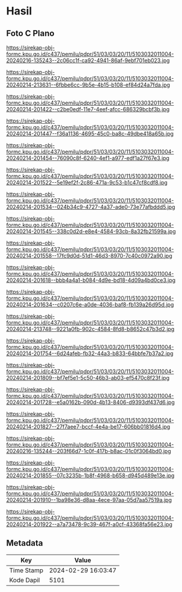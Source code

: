 # Hasil

## Foto C Plano

https://sirekap-obj-formc.kpu.go.id/c437/pemilu/pdpr/51/03/03/20/11/5103032011004-20240216-135243--2c06cc1f-ca92-4941-86af-9ebf701eb023.jpg

https://sirekap-obj-formc.kpu.go.id/c437/pemilu/pdpr/51/03/03/20/11/5103032011004-20240214-213631--6fbbe6cc-9b5e-4b15-b108-ef84d24a7fda.jpg

https://sirekap-obj-formc.kpu.go.id/c437/pemilu/pdpr/51/03/03/20/11/5103032011004-20240214-201422--c2be0edf-11e7-4eef-afcc-686329bcbf3b.jpg

https://sirekap-obj-formc.kpu.go.id/c437/pemilu/pdpr/51/03/03/20/11/5103032011004-20240214-201447--f36a1136-4695-45c0-ba8c-49dbe418a65b.jpg

https://sirekap-obj-formc.kpu.go.id/c437/pemilu/pdpr/51/03/03/20/11/5103032011004-20240214-201454--76090c8f-6240-4ef1-a977-edf1a27f67e3.jpg

https://sirekap-obj-formc.kpu.go.id/c437/pemilu/pdpr/51/03/03/20/11/5103032011004-20240214-201522--5e19ef2f-2c86-471a-9c53-b1c47cf8cdf8.jpg

https://sirekap-obj-formc.kpu.go.id/c437/pemilu/pdpr/51/03/03/20/11/5103032011004-20240214-201534--024b34c9-4727-4a37-ade0-73e77afbddd5.jpg

https://sirekap-obj-formc.kpu.go.id/c437/pemilu/pdpr/51/03/03/20/11/5103032011004-20240214-201545--338c0d2d-e8e4-4584-93cb-8a32fb21599a.jpg

https://sirekap-obj-formc.kpu.go.id/c437/pemilu/pdpr/51/03/03/20/11/5103032011004-20240214-201558--17fc9d0d-51d1-46d3-8970-7c40c0972a90.jpg

https://sirekap-obj-formc.kpu.go.id/c437/pemilu/pdpr/51/03/03/20/11/5103032011004-20240214-201618--bbb4a4a1-b084-4d9e-bd18-4d09a4bd0ce3.jpg

https://sirekap-obj-formc.kpu.go.id/c437/pemilu/pdpr/51/03/03/20/11/5103032011004-20240214-201634--c0207c6e-a0de-4036-baf8-fb139a26d95d.jpg

https://sirekap-obj-formc.kpu.go.id/c437/pemilu/pdpr/51/03/03/20/11/5103032011004-20240214-213748--9221a0fb-902c-4584-8fd8-b8652c47b3d2.jpg

https://sirekap-obj-formc.kpu.go.id/c437/pemilu/pdpr/51/03/03/20/11/5103032011004-20240214-201754--6d24afeb-fb32-44a3-b833-64bbfe7b37a2.jpg

https://sirekap-obj-formc.kpu.go.id/c437/pemilu/pdpr/51/03/03/20/11/5103032011004-20240214-201809--bf7ef5e1-5c50-46b3-ab03-ef5470c8f23f.jpg

https://sirekap-obj-formc.kpu.go.id/c437/pemilu/pdpr/51/03/03/20/11/5103032011004-20240214-201728--e5a0162b-090d-4b13-8406-d9393df437d6.jpg

https://sirekap-obj-formc.kpu.go.id/c437/pemilu/pdpr/51/03/03/20/11/5103032011004-20240214-201827--27f7aee7-bccf-4e4a-be17-606bb01816d4.jpg

https://sirekap-obj-formc.kpu.go.id/c437/pemilu/pdpr/51/03/03/20/11/5103032011004-20240216-135244--203f66d7-1c0f-417b-b8ac-01c0f3064bd0.jpg

https://sirekap-obj-formc.kpu.go.id/c437/pemilu/pdpr/51/03/03/20/11/5103032011004-20240214-201855--07c3235b-1b8f-4968-b658-d945d489e13e.jpg

https://sirekap-obj-formc.kpu.go.id/c437/pemilu/pdpr/51/03/03/20/11/5103032011004-20240214-201910--1ba98e36-d8aa-4ece-97aa-05d7aa57519a.jpg

https://sirekap-obj-formc.kpu.go.id/c437/pemilu/pdpr/51/03/03/20/11/5103032011004-20240214-201922--a7a73478-9c39-467f-a0cf-43368fa56e23.jpg


## Metadata

| Key        | Value               |
| ---------- | ------------------- |
| Time Stamp | 2024-02-29 16:03:47 |
| Kode Dapil | 5101                |



